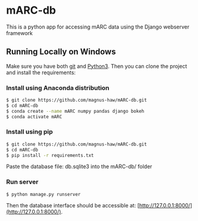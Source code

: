 # mARC-db

This is a python app for accessing mARC data using the Django webserver framework

## Running Locally on Windows

Make sure you have both [git](https://git-scm.com/download/win) and [Python3](http://install.python-guide.org). Then you can clone the project and install the requirements:

### Install using Anaconda distribution
```sh
$ git clone https://github.com/magnus-haw/mARC-db.git
$ cd mARC-db
$ conda create --name mARC numpy pandas django bokeh
$ conda activate mARC
```

### Install using pip
```sh
$ git clone https://github.com/magnus-haw/mARC-db.git
$ cd mARC-db
$ pip install -r requirements.txt
```

Paste the database file: db.sqlite3 into the mARC-db/ folder

### Run server
```
$ python manage.py runserver

```
Then the database interface should be accessible at: [http://127.0.0.1:8000/](http://127.0.0.1:8000/).
